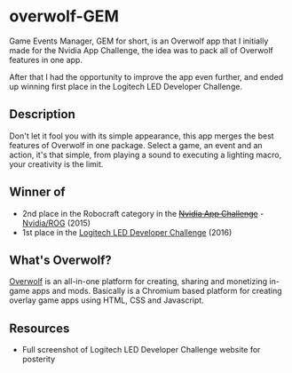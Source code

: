 # overwolf-GEM

Game Events Manager, GEM for short, is an Overwolf app that I initially made for the Nvidia App Challenge, the idea was to pack all of Overwolf features in one app.

After that I had the opportunity to improve the app even further, and ended up winning first place in the Logitech LED Developer Challenge.

## Description

Don't let it fool you with its simple appearance, this app merges the best features of Overwolf in one package.
Select a game, an event and an action, it's that simple, from playing a sound to executing a lighting macro, your creativity is the limit.

## Winner of

* 2nd place in the Robocraft category in the [~~Nvidia App Challenge~~](https://www.overwolf.com/nvidia-app-challenge/) - [Nvidia/ROG](https://rog.asus.com/articles/events/asus-teams-up-with-nvidia-and-overwolf-for-65k-in-prizes/) (2015)
* 1st place in the [Logitech LED Developer Challenge](http://www.overwolf.com/contests/led-app-challenge/) (2016)

## What's Overwolf?

[Overwolf](https://www.overwolf.com/) is an all-in-one platform for creating, sharing and monetizing in-game apps and mods. Basically is a Chromium based platform for creating overlay game apps using HTML, CSS and Javascript.


## Resources

* Full screenshot of Logitech LED Developer Challenge website for posterity